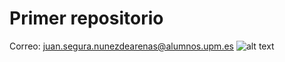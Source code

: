 # Primer repositorio
Correo: juan.segura.nunezdearenas@alumnos.upm.es
![alt text](https://github.com/JuanSeguraUPM/PrimerRepo/dog.png "Logo Title Text 1")
